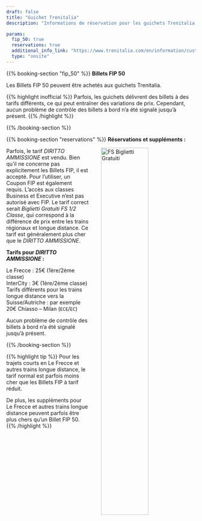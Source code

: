```yaml
---
draft: false
title: "Guichet Trenitalia"
description: "Informations de réservation pour les guichets Trenitalia."

params:
  fip_50: true
  reservations: true
  additional_info_link: "https://www.trenitalia.com/en/information/customer-service-offices.html"
  type: "onsite"
---
```


{{% booking-section "fip_50" %}}
**Billets FIP 50**

Les Billets FIP 50 peuvent être achetés aux guichets Trenitalia.

{{% highlight inofficial %}}
Parfois, les guichets délivrent des billets à des tarifs différents, ce qui peut entraîner des variations de prix. Cependant, aucun problème de contrôle des billets à bord n’a été signalé jusqu’à présent.
{{% /highlight %}}

{{% /booking-section %}}

{{% booking-section "reservations" %}}
**Réservations et suppléments :**

<!-- TODO: Replace with markdown image and find ways to customize width -->
<img src="/en/booking/fs-ticket-office/bigliettigratuiti.webp" alt="FS Biglietti Gratuiti" style="width: 50%; float: right; margin-left: 2rem; margin-bottom: 1rem">

Parfois, le tarif _DIRITTO AMMISSIONE_ est vendu. Bien qu’il ne concerne pas explicitement les Billets FIP, il est accepté. Pour l’utiliser, un Coupon FIP est également requis. L’accès aux classes Business et Executive n’est pas autorisé avec FIP. Le tarif correct serait _Biglietti Gratuiti FS 1/2 Classe_, qui correspond à la différence de prix entre les trains régionaux et longue distance. Ce tarif est généralement plus cher que le _DIRITTO AMMISSIONE_.

**Tarifs pour _DIRITTO AMMISSIONE_ :**

Le Frecce : 25€ (1ère/2ème classe) \
InterCity : 3€ (1ère/2ème classe) \
Tarifs différents pour les trains longue distance vers la Suisse/Autriche : par exemple 20€ Chiasso – Milan (`ECE`/`EC`)

Aucun problème de contrôle des billets à bord n’a été signalé jusqu’à présent.

{{% /booking-section %}}

{{% highlight tip %}}
Pour les trajets courts en Le Frecce et autres trains longue distance, le tarif normal est parfois moins cher que les Billets FIP à tarif réduit.

De plus, les suppléments pour Le Frecce et autres trains longue distance peuvent parfois être plus chers qu’un Billet FIP 50.
{{% /highlight %}}
